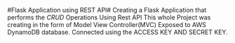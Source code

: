 #Flask Application using REST API#
Creating a Flask Application that performs the *CRUD* Operations Using Rest API
This whole Project was creating in the form of Model View Controller(MVC)
Exposed to AWS DynamoDB database.
Connected using the ACCESS KEY AND SECRET KEY.

  
